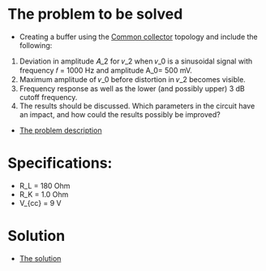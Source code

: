 # The problem to be solved
- Creating a buffer using the [Common collector](https://en.wikipedia.org/wiki/Common_collector) topology and include the following:
1. Deviation in amplitude 𝐴_2 ​for 𝑣_2 ​when 𝑣_0 ​is a sinusoidal signal with frequency 𝑓 = 1000 Hz and amplitude A_0​= 500 mV.
2. Maximum amplitude of 𝑣_0 ​before distortion in 𝑣_2 ​becomes visible.
3. Frequency response as well as the lower (and possibly upper) 3 dB cutoff frequency.
4. The results should be discussed. Which parameters in the circuit have an impact, and how could the results possibly be improved?
- [The problem description](Problemstilling.pdf)

# Specifications:
- R_L = 180 Ohm
- R_K = 1.0 Ohm
- V_{cc} = 9 V

# Solution
- [The solution](DP5.pdf)
